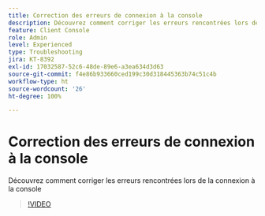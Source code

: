 ```yaml
---
title: Correction des erreurs de connexion à la console
description: Découvrez comment corriger les erreurs rencontrées lors de la connexion à la console
feature: Client Console
role: Admin
level: Experienced
type: Troubleshooting
jira: KT-8392
exl-id: 17032587-52c6-48de-89e6-a3ea634d3d63
source-git-commit: f4e86b933660ced199c30d318445363b74c51c4b
workflow-type: ht
source-wordcount: '26'
ht-degree: 100%

---
```


# Correction des erreurs de connexion à la console

Découvrez comment corriger les erreurs rencontrées lors de la connexion à la console

>[!VIDEO](https://video.tv.adobe.com/v/335896?quality=12&learn=on)
